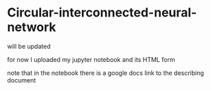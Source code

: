 # Circular-interconnected-neural-network

will be updated

for now I uploaded my jupyter notebook and its HTML form

note that in the notebook there is a google docs link to the describing document
